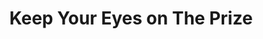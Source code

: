 ---
layout: default
title: Keep Your Eyes on The Prize
event: Montgomery Bus Boycott
artist: Pete Seeger
genre: Folk
writer: Alice Wine
producer: Lawrence Cohn
album: We Shall Overcome
label: Columbia
country: USA
language: English
duration: '2:00'
released: 1963
soundcloud: https://w.soundcloud.com/player/?url=https%3A//api.soundcloud.com/tracks/1023382657&color=%23ff5500&auto_play=false&hide_related=false&show_comments=true&show_user=true&show_reposts=false&show_teaser=true&visual=true
soundcloud-artist: https://soundcloud.com/pete-seeger-official 
soundcloud-source: https://soundcloud.com/pete-seeger-official/keep-your-eyes-on-the-prize-3
description: | 
    Alice Wine, who earned her living cleaning linen for a white family in Charleston, taught Guy Carawan how to sing 'Keep Your Eyes on the Prize in 1960'. Carawan later introduced the lyrics to activists from the Student Nonviolent Coordinating Committee NCCS. <br>
    The song was orginially based off of the hymn 'Keep Your Hands on the Plow with lyrics modified
versions: |
     Mahalia Jackson, <br>
     Pete Seeger<br>
     Bob Dylan<br>
     Bruce Springsteen.
---